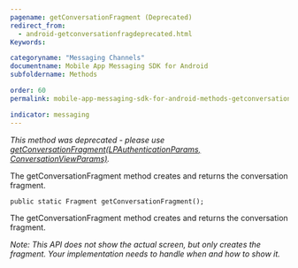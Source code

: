 ```yaml
---
pagename: getConversationFragment (Deprecated)
redirect_from:
  - android-getconversationfragdeprecated.html
Keywords:

categoryname: "Messaging Channels"
documentname: Mobile App Messaging SDK for Android
subfoldername: Methods

order: 60
permalink: mobile-app-messaging-sdk-for-android-methods-getconversationfragment-(deprecated).html

indicator: messaging
---
```


*This method was deprecated - please use [getConversationFragment(LPAuthenticationParams, ConversationViewParams)](android-getconversationfragfull.html).*

The getConversationFragment method creates and returns the conversation fragment.

`public static Fragment getConversationFragment();`

The getConversationFragment method creates and returns the conversation fragment.

*Note: This API does not show the actual screen, but only creates the fragment. Your implementation needs to handle when and how to show it.*
